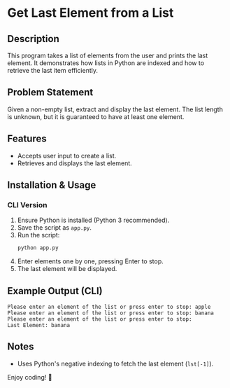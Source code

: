 # Get Last Element from a List

## Description
This program takes a list of elements from the user and prints the last element. It demonstrates how lists in Python are indexed and how to retrieve the last item efficiently.

## Problem Statement
Given a non-empty list, extract and display the last element. The list length is unknown, but it is guaranteed to have at least one element.

## Features
- Accepts user input to create a list.
- Retrieves and displays the last element.

## Installation & Usage

### CLI Version
1. Ensure Python is installed (Python 3 recommended).
2. Save the script as `app.py`.
3. Run the script:
   ```sh
   python app.py
   ```
4. Enter elements one by one, pressing Enter to stop.
5. The last element will be displayed.

## Example Output (CLI)
```
Please enter an element of the list or press enter to stop: apple
Please enter an element of the list or press enter to stop: banana
Please enter an element of the list or press enter to stop: 
Last Element: banana
```

## Notes
- Uses Python's negative indexing to fetch the last element (`lst[-1]`).

Enjoy coding! 🚀
